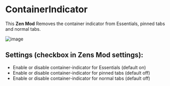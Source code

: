 # ContainerIndicator

This **Zen Mod** Removes the container indicator from Essentials, pinned tabs and normal tabs.

![image]()

## Settings (checkbox in Zens Mod settings):
  - Enable or disable container-indicator for Essentials (default on)
  - Enable or disable container-indicator for pinned tabs (default off)
  - Enable or disable container-indicator for normal tabs (default off)